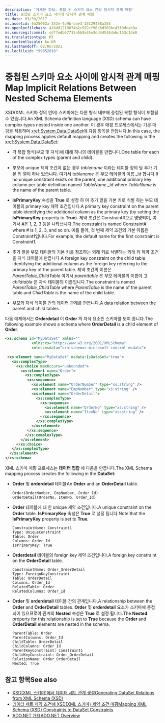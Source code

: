 ```yaml
---
description: '자세한 정보: 중첩 된 스키마 요소 간의 암시적 관계 매핑'
title: 중첩된 스키마 요소 사이에 암시적 관계 매핑
ms.date: 03/30/2017
ms.assetid: 6b25002a-352e-4d9b-bae3-15129458a355
ms.openlocfilehash: 418dd1210674b2c592cf96c6d369bc43f8dcab9a
ms.sourcegitcommit: ddf7edb67715a5b9a45e3dd44536dabc153c1de0
ms.translationtype: MT
ms.contentlocale: ko-KR
ms.lasthandoff: 02/06/2021
ms.locfileid: "99652018"
---
```

# <a name="map-implicit-relations-between-nested-schema-elements"></a><span data-ttu-id="c52c5-103">중첩된 스키마 요소 사이에 암시적 관계 매핑</span><span class="sxs-lookup"><span data-stu-id="c52c5-103">Map Implicit Relations Between Nested Schema Elements</span></span>

<span data-ttu-id="c52c5-104">XSD(XML 스키마 정의 언어) 스키마에는 다른 형식 내부에 중첩된 복합 형식이 포함될 수 있습니다.</span><span class="sxs-lookup"><span data-stu-id="c52c5-104">An XML Schema definition language (XSD) schema can have complex types nested inside one another.</span></span> <span data-ttu-id="c52c5-105">이 경우 매핑 프로세스에서는 기본 매핑을 적용하며 <xref:System.Data.DataSet>에 다음 항목을 만듭니다.</span><span class="sxs-lookup"><span data-stu-id="c52c5-105">In this case, the mapping process applies default mapping and creates the following in the <xref:System.Data.DataSet>:</span></span>  
  
- <span data-ttu-id="c52c5-106">각 복합 형식(부모 및 자식)에 대해 하나의 테이블을 만듭니다.</span><span class="sxs-lookup"><span data-stu-id="c52c5-106">One table for each of the complex types (parent and child).</span></span>  
  
- <span data-ttu-id="c52c5-107">부모에 unique 제약 조건이 없는 경우 *tablename* 이라는 테이블 정의 당 추가 기본 키 열이 하나 있습니다. 여기서 *tablename* 은 부모 테이블의 이름 _Id 합니다.</span><span class="sxs-lookup"><span data-stu-id="c52c5-107">If no unique constraint exists on the parent, one additional primary key column per table definition named *TableName* _Id where *TableName* is the name of the parent table.</span></span>  
  
- <span data-ttu-id="c52c5-108">**IsPrimaryKey** 속성을 **True** 로 설정 하 여 추가 열을 기본 키로 식별 하는 부모 테이블의 primary key 제약 조건입니다.</span><span class="sxs-lookup"><span data-stu-id="c52c5-108">A primary key constraint on the parent table identifying the additional column as the primary key (by setting the **IsPrimaryKey** property to **True**).</span></span> <span data-ttu-id="c52c5-109">제약 조건은 Constraint\#으로 명명되며, 여기서 \#은 1, 2, 3 등을 나타냅니다.</span><span class="sxs-lookup"><span data-stu-id="c52c5-109">The constraint is named Constraint\# where \# is 1, 2, 3, and so on.</span></span> <span data-ttu-id="c52c5-110">예를 들어, 첫 번째 제약 조건의 기본 이름은 Constraint1입니다.</span><span class="sxs-lookup"><span data-stu-id="c52c5-110">For example, the default name for the first constraint is Constraint1.</span></span>  
  
- <span data-ttu-id="c52c5-111">추가 열을 부모 테이블의 기본 키를 참조하는 외래 키로 식별하는 외래 키 제약 조건을 자식 테이블에 만듭니다.</span><span class="sxs-lookup"><span data-stu-id="c52c5-111">A foreign key constraint on the child table identifying the additional column as the foreign key referring to the primary key of the parent table.</span></span> <span data-ttu-id="c52c5-112">제약 조건의 이름은 *ParentTable_ChildTable* 여기서 *parenttable* 은 부모 테이블의 이름이 고 *childtable* 은 자식 테이블의 이름입니다.</span><span class="sxs-lookup"><span data-stu-id="c52c5-112">The constraint is named *ParentTable_ChildTable* where *ParentTable* is the name of the parent table and *ChildTable* is the name of the child table.</span></span>  
  
- <span data-ttu-id="c52c5-113">부모와 자식 테이블 간의 데이터 관계를 만듭니다.</span><span class="sxs-lookup"><span data-stu-id="c52c5-113">A data relation between the parent and child tables.</span></span>  
  
 <span data-ttu-id="c52c5-114">다음 예제에서는 **Orderdetail** 이 **Order** 의 자식 요소인 스키마를 보여 줍니다.</span><span class="sxs-lookup"><span data-stu-id="c52c5-114">The following example shows a schema where **OrderDetail** is a child element of **Order**.</span></span>  
  
```xml  
<xs:schema id="MyDataSet" xmlns=""
            xmlns:xs="http://www.w3.org/2001/XMLSchema"
            xmlns:msdata="urn:schemas-microsoft-com:xml-msdata">  
  
 <xs:element name="MyDataSet" msdata:IsDataSet="true">  
   <xs:complexType>  
     <xs:choice maxOccurs="unbounded">  
       <xs:element name="Order">  
         <xs:complexType>  
          <xs:sequence>  
            <xs:element name="OrderNumber" type="xs:string" />  
            <xs:element name="EmpNumber" type="xs:string" />  
            <xs:element name="OrderDetail">  
              <xs:complexType>  
                <xs:sequence>  
                  <xs:element name="OrderNo" type="xs:string" />  
                  <xs:element name="ItemNo" type="xs:string" />  
                </xs:sequence>  
              </xs:complexType>  
            </xs:element>  
          </xs:sequence>  
         </xs:complexType>  
       </xs:element>  
     </xs:choice>  
   </xs:complexType>  
  </xs:element>  
</xs:schema>  
```  
  
 <span data-ttu-id="c52c5-115">XML 스키마 매핑 프로세스는 **데이터 집합** 에 다음을 만듭니다.</span><span class="sxs-lookup"><span data-stu-id="c52c5-115">The XML Schema mapping process creates the following in the **DataSet**:</span></span>  
  
- <span data-ttu-id="c52c5-116">**Order** 및 **orderdetail** 테이블</span><span class="sxs-lookup"><span data-stu-id="c52c5-116">An **Order** and an **OrderDetail** table.</span></span>  
  
    ```text  
    Order(OrderNumber, EmpNumber, Order_Id)  
    OrderDetail(OrderNo, ItemNo, Order_Id)  
    ```  
  
- <span data-ttu-id="c52c5-117">**Order** 테이블에 대 한 unique 제약 조건입니다.</span><span class="sxs-lookup"><span data-stu-id="c52c5-117">A unique constraint on the **Order** table.</span></span> <span data-ttu-id="c52c5-118">**IsPrimaryKey** 속성은 **True** 로 설정 됩니다.</span><span class="sxs-lookup"><span data-stu-id="c52c5-118">Note that the **IsPrimaryKey** property is set to **True**.</span></span>  
  
    ```text  
    ConstraintName: Constraint1  
    Type: UniqueConstraint  
    Table: Order  
    Columns: Order_Id
    IsPrimaryKey: True  
    ```  
  
- <span data-ttu-id="c52c5-119">**Orderdetail** 테이블의 foreign key 제약 조건입니다.</span><span class="sxs-lookup"><span data-stu-id="c52c5-119">A foreign key constraint on the **OrderDetail** table.</span></span>  
  
    ```text  
    ConstraintName: Order_OrderDetail  
    Type: ForeignKeyConstraint  
    Table: OrderDetail  
    Columns: Order_Id
    RelatedTable: Order  
    RelatedColumns: Order_Id
    ```  
  
- <span data-ttu-id="c52c5-120">**Order** 및 **orderdetail** 테이블 간의 관계입니다.</span><span class="sxs-lookup"><span data-stu-id="c52c5-120">A relationship between the **Order** and **OrderDetail** tables.</span></span> <span data-ttu-id="c52c5-121">**Order** 및 **orderdetail** 요소가 스키마에 중첩 되어 있으므로이 관계의 **Nested** 속성은 **True** 로 설정 됩니다.</span><span class="sxs-lookup"><span data-stu-id="c52c5-121">The **Nested** property for this relationship is set to **True** because the **Order** and **OrderDetail** elements are nested in the schema.</span></span>  
  
    ```text  
    ParentTable: Order  
    ParentColumns: Order_Id
    ChildTable: OrderDetail  
    ChildColumns: Order_Id
    ParentKeyConstraint: Constraint1  
    ChildKeyConstraint: Order_OrderDetail  
    RelationName: Order_OrderDetail  
    Nested: True  
    ```  
  
## <a name="see-also"></a><span data-ttu-id="c52c5-122">참고 항목</span><span class="sxs-lookup"><span data-stu-id="c52c5-122">See also</span></span>

- [<span data-ttu-id="c52c5-123">XSD(XML 스키마)에서 데이터 세트 관계 생성</span><span class="sxs-lookup"><span data-stu-id="c52c5-123">Generating DataSet Relations from XML Schema (XSD)</span></span>](generating-dataset-relations-from-xml-schema-xsd.md)
- [<span data-ttu-id="c52c5-124">데이터 세트 제약 조건에 XSD(XML 스키마) 제약 조건 매핑</span><span class="sxs-lookup"><span data-stu-id="c52c5-124">Mapping XML Schema (XSD) Constraints to DataSet Constraints</span></span>](mapping-xml-schema-xsd-constraints-to-dataset-constraints.md)
- [<span data-ttu-id="c52c5-125">ADO.NET 개요</span><span class="sxs-lookup"><span data-stu-id="c52c5-125">ADO.NET Overview</span></span>](../ado-net-overview.md)
